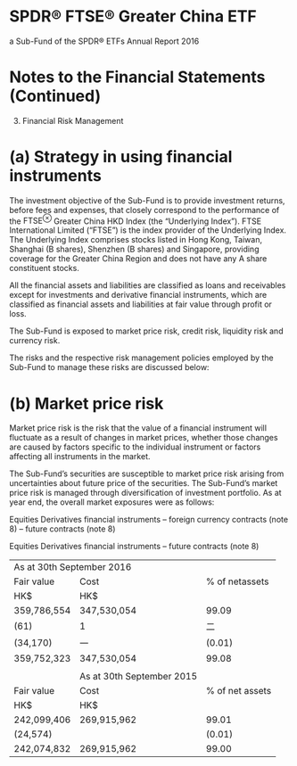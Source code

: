# SPDR® FTSE® Greater China ETF  

a Sub-Fund of the SPDR® ETFs Annual Report 2016  

# Notes to the Financial Statements (Continued)  

3.	 Financial Risk Management  

# (a)	 Strategy in using financial instruments  

The investment objective of the Sub-Fund is to provide investment returns, before fees and expenses, that closely correspond to the performance of the $\mathsf { F T S E } ^ { \otimes }$ Greater China HKD Index (the “Underlying Index”). FTSE International Limited (“FTSE”) is the index provider of the Underlying Index. The Underlying Index comprises stocks listed in Hong Kong, Taiwan, Shanghai (B shares), Shenzhen (B shares) and Singapore, providing coverage for the Greater China Region and does not have any A share constituent stocks.  

All the financial assets and liabilities are classified as loans and receivables except for investments and derivative financial instruments, which are classified as financial assets and liabilities at fair value through profit or loss.  

The Sub-Fund is exposed to market price risk, credit risk, liquidity risk and currency risk.  

The risks and the respective risk management policies employed by the Sub-Fund to manage these risks are discussed below:  

# (b)	 Market price risk  

Market price risk is the risk that the value of a financial instrument will fluctuate as a result of changes in market prices, whether those changes are caused by factors specific to the individual instrument or factors affecting all instruments in the market.  

The Sub-Fund’s securities are susceptible to market price risk arising from uncertainties about future price of the securities. The Sub-Fund’s market price risk is managed through diversification of investment portfolio. As at year end, the overall market exposures were as follows:  

Equities Derivatives financial instruments – foreign currency contracts (note 8) – future contracts (note 8)  

Equities Derivatives financial instruments – future contracts (note 8)  

<html><body><table><tr><td colspan="3">As at 30th September 2016</td></tr><tr><td>Fair value</td><td>Cost</td><td>% of netassets</td></tr><tr><td>HK$</td><td>HK$</td><td></td></tr><tr><td>359,786,554</td><td>347,530,054</td><td>99.09</td></tr><tr><td>(61)</td><td>1</td><td>二</td></tr><tr><td>(34,170)</td><td>一</td><td>(0.01)</td></tr><tr><td>359,752,323</td><td>347,530,054</td><td>99.08</td></tr><tr><td></td><td></td><td></td></tr><tr><td></td><td>As at 30th September 2015</td><td></td></tr><tr><td>Fair value</td><td>Cost</td><td>% of net assets</td></tr><tr><td>HK$</td><td>HK$</td><td></td></tr><tr><td>242,099,406</td><td>269,915,962</td><td>99.01</td></tr><tr><td>(24,574)</td><td></td><td>(0.01)</td></tr><tr><td>242,074,832</td><td>269,915,962</td><td>99.00</td></tr></table></body></html>  